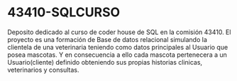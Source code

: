 # 43410-SQLCURSO
Deposito dedicado al curso de coder house de SQL en la comisión 43410. El proyecto es una formación de Base de datos relacional simulando la clientela de una veterinaria teniendo como datos principales al Usuario que posea mascotas. Y en consecuencia a ello cada mascota pertenecera a un Usuario(cliente) definido obteniendo sus propias historias clinicas, veterinarios y consultas.
